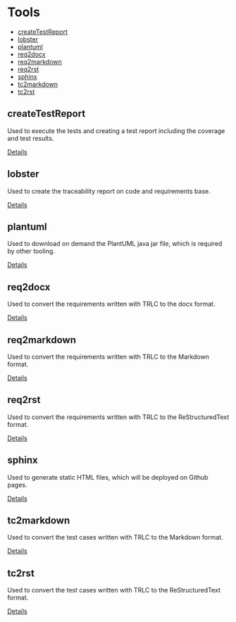 # Tools <!-- omit in toc -->

- [createTestReport](#createtestreport)
- [lobster](#lobster)
- [plantuml](#plantuml)
- [req2docx](#req2docx)
- [req2markdown](#req2markdown)
- [req2rst](#req2rst)
- [sphinx](#sphinx)
- [tc2markdown](#tc2markdown)
- [tc2rst](#tc2rst)

## createTestReport

Used to execute the tests and creating a test report including the coverage and test results.

[Details](./createTestReport/README.md)

## lobster

Used to create the traceability report on code and requirements base.

[Details](./lobster/README.md)

## plantuml

Used to download on demand the PlantUML java jar file, which is required by other tooling.

[Details](./plantuml/README.md)

## req2docx

Used to convert the requirements written with TRLC to the docx format.

[Details](./req2docx/README.md)

## req2markdown

Used to convert the requirements written with TRLC to the Markdown format.

[Details](./req2markdown/README.md)

## req2rst

Used to convert the requirements written with TRLC to the ReStructuredText format.

[Details](./req2rst/README.md)

## sphinx

Used to generate static HTML files, which will be deployed on Github pages.

[Details](./sphinx/README.md)

## tc2markdown

Used to convert the test cases written with TRLC to the Markdown format.

[Details](./tc2markdown/README.md)

## tc2rst

Used to convert the test cases written with TRLC to the ReStructuredText format.

[Details](./tc2rst/README.md)
